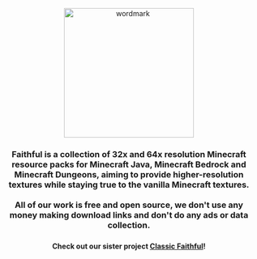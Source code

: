 <p align="center">
  <a href="https://www.faithfulpack.net/" target="_blank">
    <img height=256 src="https://cdn.discordapp.com/attachments/773989840286777345/954844398296899695/faithful_plain_border.png" alt="wordmark">
  </a>
</p>

<h3 align="center">
  Faithful is a collection of 32x and 64x resolution Minecraft resource packs for Minecraft Java, Minecraft Bedrock and Minecraft Dungeons, aiming to provide higher-resolution textures while staying true to the vanilla Minecraft textures.<br><br>
  All of our work is free and open source, we don't use any money making download links and don't do any ads or data collection.
<h3>

<h4 align="center">
  Check out our sister project <a href="https://github.com/ClassicFaithful">Classic Faithful</a>!
</h4>
